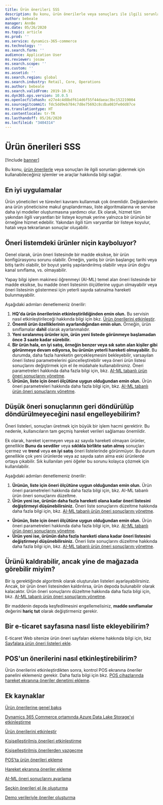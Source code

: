 ```yaml
---
title: Ürün önerileri SSS
description: Bu konu, ürün önerilerle veya sonuçları ile ilgili sorunları gidermek için kullanabileceğiniz işlemler ve araçlar hakkında bilgi sağlar.
author: bebeale
manager: AnnBe
ms.date: 05/26/2020
ms.topic: article
ms.prod: ''
ms.service: dynamics-365-commerce
ms.technology: ''
ms.search.form: ''
audience: Application User
ms.reviewer: josaw
ms.search.scope: ''
ms.custom: ''
ms.assetid: ''
ms.search.region: global
ms.search.industry: Retail, Core, Operations
ms.author: bebeale
ms.search.validFrom: 2019-10-31
ms.dyn365.ops.version: 10.0.5
ms.openlocfilehash: e27e4c4d8bdf614d6f55f44daeac3bc152219004
ms.sourcegitcommit: fdc5dd9eb784c7d8e75692c8cdba083fe0dd87ce
ms.translationtype: HT
ms.contentlocale: tr-TR
ms.lasthandoff: 05/26/2020
ms.locfileid: "3404314"
---
```

# <a name="product-recommendations-faq"></a>Ürün önerileri SSS


[!include [banner](includes/banner.md)]

Bu konu, [ürün önerilerle](product-recommendations.md) veya sonuçları ile ilgili sorunları gidermek için kullanabileceğiniz işlemler ve araçlar hakkında bilgi sağlar.

## <a name="best-practices"></a>En iyi uygulamalar
Ürün yöneticileri ve türevleri kavramı kullanmak çok önemlidir. Değişkenlerin ana ürün yöneticisine makul gruplandırması, liste algoritmalarına ve servise daha iyi modeller oluşturmasına yardımcı olur. Ek olarak, hizmet tüm yakından ilgili varyantları bir listeye koymak yerine yalnızca bir ürünün bir örneğine hizmet edebilir. Yakından ilgili tüm varyantlar bir listeye koyulur, hatalı veya tekrarlanan sonuçlar oluşabilir.

## <a name="why-are-products-missing-from-my-recommendation-lists"></a>Öneri listemdeki ürünler niçin kayboluyor?

Genel olarak, ürün öneri listesinde bir madde eksikse, bir ürün konfigürasyonu sorunu olabilir. Örneğin, yanlış bir ürün başlangıç tarihi veya bitiş tarihi olabilir, bir boyut yanlış yapılandırılmış olabilir veya ürün doğru kanal sınıflama, vs. olmayabilir.

Yapay bilgi işlem makinesi öğrenmeyi (AI-ML) temel alan öneri listesinde bir madde eksikse, bu madde öneri listesinin ölçütlerine uygun olmayabilir veya öneri listesinin göstermesi için yeterli sayıda satınalma hareketi bulunmayabilir.

Aşağıdaki adımları denetlemeniz önerilir:
1. **HQ'da ürün önerilerinin etkinleştirildiğinden emin olun.** Bu servisin nasıl etkinleştirileceği hakkında bilgi için bkz. [Ürün önerilerini etkinleştir](enable-product-recommendations.md).
1. **Önemli ürün özelliklerinin ayarlandığından emin olun.** Örneğin, ürün sınıflamalar **dahil** olarak ayarlanmalıdır.
1. **Yeni sıralanmış ürünler için, ürün yeni listede görünmeye başlamadan önce 3 saate kadar sürebilir.**
1. **Bir ürün hala, en iyi satış, örneğin benzer veya sık satın alan kişiler gibi görünmeye devam ediyorsa, bu ürünün yeterli hareketi olmayabilir.** Bu durumda, daha fazla hareketin gerçekleşmesini bekleyebilir, varsayılan öneri listesi parametrelerini güncelleştirebilir veya öneri ürün listesi sonuçlarını değiştirmek için el ile müdahale kullanabilirsiniz. Öneri parametreleri hakkında daha fazla bilgi için, bkz. [AI-ML tabanlı ürün öneri sonuçlarını yönetme](modify-product-recommendation-results.md).
1. **Ürünün, liste için öneri ölçütüne uygun olduğundan emin olun.** Ürün öneri parametreleri hakkında daha fazla bilgi için, bkz. [AI-ML tabanlı ürün öneri sonuçlarını yönetme](modify-product-recommendation-results.md).

## <a name="how-can-i-prevent-poor-recommendation-results-from-being-returned"></a>Düşük öneri sonuçlarının geri döndürülüp döndürülmeyeceğini nasıl engelleyebilirim?

Öneri listeleri, sonuçları üretmek için büyük bir işlem hacmi gerektirir. Bu nedenle, kullanıcıların tam geçmiş hareket verileri sağlaması önemlidir.

Ek olarak, hareket içermeyen veya az sayıda hareketi olmayan ürünler, genellikle **Bunu da sevdiler** veya **sıklıkla birlikte satın almış** sonuçları içermez ve **trend** veya **en iyi satış** öneri listelerinde görünmüyor. Bu durum genellikle çok yeni ürünlerde veya az sayıda satın alma eski ürünlerde ortaya çıkabilir. Sık kullanılan yeni öğeler bu sorunu kolayca çözmek için kullanılabilir.

Aşağıdaki adımları denetlemeniz önerilir:
1. **Ürünün, liste için öneri ölçütüne uygun olduğundan emin olun.** Ürün öneri parametreleri hakkında daha fazla bilgi için, bkz. AI-ML tabanlı ürün öneri sonuçlarını düzeltme.
1. **Ürün yeni ise, ürünün daha fazla hareketi olana kadar öneri listesini değiştirmeyi düşünebilirsiniz.** Öneri liste sonuçlarını düzeltme hakkında daha fazla bilgi için, bkz. [AI-ML tabanlı ürün öneri sonuçlarını yönetme](modify-product-recommendation-results.md).


- **Ürünün, liste için öneri ölçütüne uygun olduğundan emin olun.** Ürün öneri parametreleri hakkında daha fazla bilgi için, bkz. [AI-ML tabanlı ürün öneri sonuçlarını yönetme](modify-product-recommendation-results.md).
- **Ürün yeni ise, ürünün daha fazla hareketi olana kadar öneri listesini değiştirmeyi düşünebilirsiniz.** Öneri liste sonuçlarını düzeltme hakkında daha fazla bilgi için, bkz. [AI-ML tabanlı ürün öneri sonuçlarını yönetme](modify-product-recommendation-results.md).

## <a name="can-i-remove-a-product-but-still-see-it-in-the-store"></a>Ürünü kaldırabilir, ancak yine de mağazada görebilir miyim?

Bir iş gerektiğinde algoritmik olarak oluşturulan listeleri ayarlayabilirsiniz. Ancak, bir ürün öneri listesinden kaldırılırsa, ürün depoda bulunabilir olarak kalacaktır. Ürün öneri sonuçlarını düzeltme hakkında daha fazla bilgi için, bkz. [AI-ML tabanlı ürün öneri sonuçlarını yönetme](modify-product-recommendation-results.md).

Bir maddenin depoda keşfedilmesini engellemelisiniz, **madde sınıflamalar** değerini **hariç tut** olarak değiştirmeniz gerekir.

## <a name="how-do-i-add-a-list-to-an-e-commerce-page"></a>Bir e-ticaret sayfasına nasıl liste ekleyebilirim?

E-ticaret Web sitenize ürün öneri sayfaları ekleme hakkında bilgi için, bkz [Sayfalara ürün öneri listeleri ekle](add-reco-list-to-page.md).

## <a name="how-do-i-enable-recommendations-on-pos"></a>POS'un önerilerini nasıl etkinleştirebilirim?

Ürün önerilerini etkinleştirdikten sonra, kontrol POS ekranına öneriler panelini eklemeniz gerekir. Daha fazla bilgi için bkz. [POS cihazlarında hareket ekranına öneriler denetimi ekleme](add-recommendations-control-pos-screen.md).

## <a name="additional-resources"></a>Ek kaynaklar

[Ürün önerilerine genel bakış](product-recommendations.md)

[Dynamics 365 Commerce ortamında Azure Data Lake Storage'yi etkinleştirme](enable-adls-environment.md)

[Ürün önerilerini etkinleştir](enable-product-recommendations.md)

[Kişiselleştirilmiş önerileri etkinleştirme](personalized-recommendations.md)

[Kişiselleştirilmiş önerilerden vazgeçme](personalization-gdpr.md)

[POS'ta ürün önerileri ekleme](product.md)

[Hareket ekranına öneriler ekleme](add-recommendations-control-pos-screen.md)

[AI-ML öneri sonuçlarını ayarlama](modify-product-recommendation-results.md)

[Seçkin önerileri el ile oluşturma](create-editorial-recommendation-lists.md)

[Demo verileriyle öneriler oluşturma](product-recommendations-demo-data.md)
